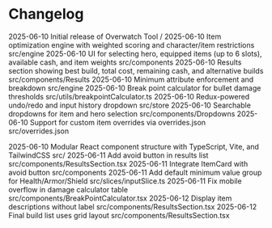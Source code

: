 # Changelog

2025-06-10  Initial release of Overwatch Tool  /
2025-06-10  Item optimization engine with weighted scoring and character/item restrictions  src/engine
2025-06-10  UI for selecting hero, equipped items (up to 6 slots), available cash, and item weights  src/components
2025-06-10  Results section showing best build, total cost, remaining cash, and alternative builds  src/components/Results
2025-06-10  Minimum attribute enforcement and breakdown  src/engine
2025-06-10  Break point calculator for bullet damage thresholds  src/utils/breakpointCalculator.ts
2025-06-10  Redux-powered undo/redo and input history dropdown  src/store
2025-06-10  Searchable dropdowns for item and hero selection  src/components/Dropdowns
2025-06-10  Support for custom item overrides via overrides.json  src/overrides.json

2025-06-10  Modular React component structure with TypeScript, Vite, and TailwindCSS  src/
2025-06-11  Add avoid button in results list  src/components/ResultsSection.tsx
2025-06-11  Integrate ItemCard with avoid button  src/components
2025-06-11  Add default minimum value group for Health/Armor/Shield  src/slices/inputSlice.ts
2025-06-11  Fix mobile overflow in damage calculator table  src/components/BreakPointCalculator.tsx
2025-06-12  Display item descriptions without label  src/components/ResultsSection.tsx
2025-06-12  Final build list uses grid layout  src/components/ResultsSection.tsx
